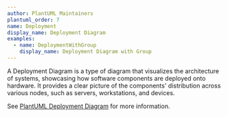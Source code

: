 ```yaml
---
author: PlantUML Maintainers
plantuml_order: 7
name: Deployment
display_name: Deployment Diagram
examples:
  - name: DeploymentWithGroup
    display_name: Deployment Diagram with Group
---
```


A Deployment Diagram is a type of diagram that visualizes the architecture of systems,
showcasing how software components are deployed onto hardware.
It provides a clear picture of the components' distribution across various nodes,
such as servers, workstations, and devices.

See [PlantUML Deployment Diagram](https://plantuml.com/deployment-diagram) for more information.
